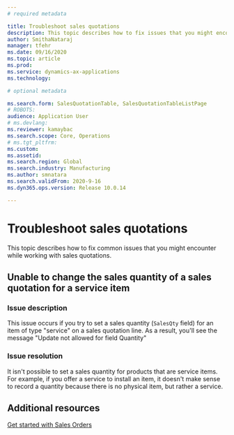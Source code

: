 ```yaml
---
# required metadata

title: Troubleshoot sales quotations
description: This topic describes how to fix issues that you might encounter while working with Sales Quotations.
author: SmithaNataraj
manager: tfehr
ms.date: 09/16/2020
ms.topic: article
ms.prod: 
ms.service: dynamics-ax-applications
ms.technology: 

# optional metadata

ms.search.form: SalesQuotationTable, SalesQuotationTableListPage
# ROBOTS: 
audience: Application User
# ms.devlang: 
ms.reviewer: kamaybac
ms.search.scope: Core, Operations
# ms.tgt_pltfrm: 
ms.custom: 
ms.assetid: 
ms.search.region: Global
ms.search.industry: Manufacturing
ms.author: smnatara
ms.search.validFrom: 2020-9-16
ms.dyn365.ops.version: Release 10.0.14

---
```

# Troubleshoot sales quotations

This topic describes how to fix common issues that you might encounter while working with sales quotations.

## Unable to change the sales quantity of a sales quotation for a service item

### Issue description

This issue occurs if you try to set a sales quantity (`SalesQty` field) for an item of type "service" on a sales quotation line. As a result, you'll see the message "Update not allowed for field Quantity"

### Issue resolution

It isn't possible to set a sales quantity for products that are service items. For example, if you offer a service to install an item, it doesn't make sense to record a quantity because there is no physical item, but rather a service.

## Additional resources

[Get started with Sales Orders](get-started.md)
